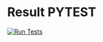 # Result PYTEST
[![Run Tests](https://github.com/gertfaber/my-project/actions/workflows/run-tests.yml/badge.svg)](https://github.com/gertfaber/my-project/actions/workflows/run-tests.yml)